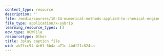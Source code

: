```yaml
---
content_type: resource
description: ''
file: /media/courses/10-34-numerical-methods-applied-to-chemical-engineering-fall-2015/ab7fcc944c616b4aa71c4bdf21c824ca_DsmkIG4-hrQ.srt
file_type: application/x-subrip
learning_resource_types: []
ocw_type: OCWFile
resourcetype: Other
title: 3play caption file
uid: ab7fcc94-4c61-6b4a-a71c-4bdf21c824ca
---
```

